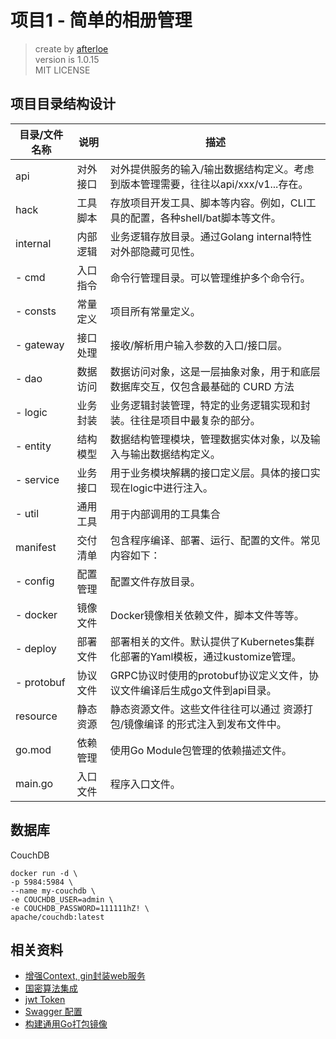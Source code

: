 项目1 - 简单的相册管理
===
> create by [afterloe](liumin@hengzhiinfo.cn)  
> version is 1.0.15  
> MIT LICENSE

## 项目目录结构设计
| 目录/文件名称    | 说明   | 描述                                                 |
|------------|------|----------------------------------------------------|
| api        | 对外接口 | 对外提供服务的输入/输出数据结构定义。考虑到版本管理需要，往往以api/xxx/v1...存在。   |
| hack       | 工具脚本 | 存放项目开发工具、脚本等内容。例如，CLI工具的配置，各种shell/bat脚本等文件。       |
| internal   | 内部逻辑 | 业务逻辑存放目录。通过Golang internal特性对外部隐藏可见性。              |
| - cmd      | 入口指令 | 命令行管理目录。可以管理维护多个命令行。                               |
| - consts   | 常量定义 | 项目所有常量定义。                                          |
| - gateway  | 接口处理 | 接收/解析用户输入参数的入口/接口层。                                |
| - dao      | 数据访问 | 数据访问对象，这是一层抽象对象，用于和底层数据库交互，仅包含最基础的 CURD 方法         |
| - logic    | 业务封装 | 业务逻辑封装管理，特定的业务逻辑实现和封装。往往是项目中最复杂的部分。                |
| - entity   | 结构模型 | 数据结构管理模块，管理数据实体对象，以及输入与输出数据结构定义。                   |
| - service  | 业务接口 | 用于业务模块解耦的接口定义层。具体的接口实现在logic中进行注入。                 |
| - util     | 通用工具 | 用于内部调用的工具集合                                        |
| manifest   | 交付清单 | 包含程序编译、部署、运行、配置的文件。常见内容如下：                         |
| - config   | 配置管理 | 配置文件存放目录。                                          |
| - docker   | 镜像文件 | Docker镜像相关依赖文件，脚本文件等等。                             |
| - deploy   | 部署文件 | 部署相关的文件。默认提供了Kubernetes集群化部署的Yaml模板，通过kustomize管理。 |
| - protobuf | 协议文件 | GRPC协议时使用的protobuf协议定义文件，协议文件编译后生成go文件到api目录。      |
| resource   | 静态资源 | 静态资源文件。这些文件往往可以通过 资源打包/镜像编译 的形式注入到发布文件中。           |
| go.mod     | 依赖管理 | 使用Go Module包管理的依赖描述文件。                             |
| main.go    | 入口文件 | 程序入口文件。                                            |

## 数据库
CouchDB
```shell
docker run -d \
-p 5984:5984 \
--name my-couchdb \
-e COUCHDB_USER=admin \
-e COUCHDB_PASSWORD=111111hZ! \
apache/couchdb:latest
```

## 相关资料

* [增强Context, gin封装web服务](enhance_context.md)
* [国密算法集成](use_gmssl.md)
* [jwt Token](bear_token.md)
* [Swagger 配置](use_swagger.md)
* [构建通用Go打包镜像](build_by_docker.md)